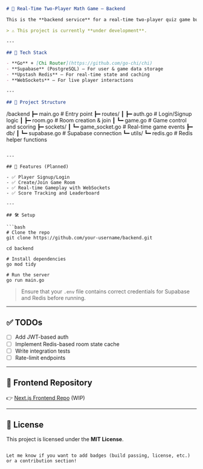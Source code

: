 ```markdown
# 🧠 Real-Time Two-Player Math Game – Backend

This is the **backend service** for a real-time two-player quiz game built with **Go**, using the **Chi router**, **PostgreSQL**, and **Redis**. It handles player authentication, room management, game logic, and real-time communication via WebSockets.

> ⚠️ This project is currently **under development**.

---

## 🚀 Tech Stack

- **Go** + [Chi Router](https://github.com/go-chi/chi)
- **Supabase** (PostgreSQL) – For user & game data storage
- **Upstash Redis** – For real-time state and caching
- **WebSockets** – For live player interactions

---

## 📁 Project Structure

```

/backend
┣━ main.go                  # Entry point
┣━ routes/
┃ ┣━ auth.go                # Login/Signup logic
┃ ┣━ room.go                # Room creation & join
┃ ┗━ game.go                # Game control and scoring
┣━ sockets/
┃ ┗━ game\_socket.go         # Real-time game events
┣━ db/
┃ ┗━ supabase.go            # Supabase connection
┗━ utils/
┗━ redis.go               # Redis helper functions

````

---

## 📌 Features (Planned)

- ✅ Player Signup/Login
- ✅ Create/Join Game Room
- ✅ Real-time Gameplay with WebSockets
- ✅ Score Tracking and Leaderboard

---

## 🛠️ Setup

```bash
# Clone the repo
git clone https://github.com/your-username/backend.git

cd backend

# Install dependencies
go mod tidy

# Run the server
go run main.go
````

> Ensure that your `.env` file contains correct credentials for Supabase and Redis before running.

---

## ✅ TODOs

* [ ] Add JWT-based auth
* [ ] Implement Redis-based room state cache
* [ ] Write integration tests
* [ ] Rate-limit endpoints

---

## 🧠 Frontend Repository

👉 [Next.js Frontend Repo](https://github.com/your-username/frontend) (WIP)

---

## 📄 License

This project is licensed under the **MIT License**.

```

Let me know if you want to add badges (build passing, license, etc.) or a contribution section!
```

